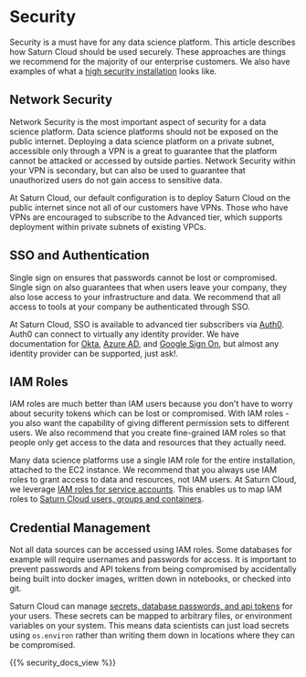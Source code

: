 # Security

Security is a must have for any data science platform. This article describes how Saturn Cloud should be used securely. These approaches are things we recommend for the majority of our enterprise customers. We also have examples of what a [high security installation](/docs) looks like.

## Network Security

Network Security is the most important aspect of security for a data science platform. Data science platforms should not be exposed on the public internet. Deploying a data science platform on a private subnet, accessible only through a VPN is a great to guarantee that the platform cannot be attacked or accessed by outside parties. Network Security within your VPN is secondary, but can also be used to guarantee that unauthorized users do not gain access to sensitive data.

At Saturn Cloud, our default configuration is to deploy Saturn Cloud on the public internet since not all of our customers have VPNs. Those who have VPNs are encouraged to subscribe to the Advanced tier, which supports deployment within private subnets of existing VPCs.


## SSO and Authentication

Single sign on ensures that passwords cannot be lost or compromised. Single sign on also guarantees that when users leave your company, they also lose access to your infrastructure and data. We recommend that all access to tools at your company be authenticated through SSO.

At Saturn Cloud, SSO is available to advanced tier subscribers via [Auth0](https://auth0.com/). Auth0 can connect to virtually any identity provider. We have documentation for [Okta](/docs), [Azure AD](/docs), and [Google Sign On](/docs), but almost any identity provider can be supported, just ask!.


## IAM Roles

IAM roles are much better than IAM users because you don't have to worry about security tokens which can be lost or compromised. With IAM roles - you also want the capability of giving different permission sets to different users. We also recommend that you create fine-grained IAM roles so that people only get access to the data and resources that they actually need.

Many data science platforms use a single IAM role for the entire installation, attached to the EC2 instance. We recommend that you always use IAM roles to grant access to data and resources, not IAM users. At Saturn Cloud, we leverage [IAM roles for service accounts](https://docs.aws.amazon.com/eks/latest/userguide/iam-roles-for-service-accounts.html). This enables us to map IAM roles to [Saturn Cloud users, groups and containers](/docs).


## Credential Management

Not all data sources can be accessed using IAM roles. Some databases for example will require usernames and passwords for access. It is important to prevent passwords and API tokens from being compromised by accidentally being built into docker images, written down in notebooks, or checked into git.

Saturn Cloud can manage [secrets, database passwords, and api tokens](/docs) for your users. These secrets can be mapped to arbitrary files, or environment variables on your system. This means data scientists can just load secrets using `os.environ` rather than writing them down in locations where they can be compromised.

{{% security_docs_view %}}
